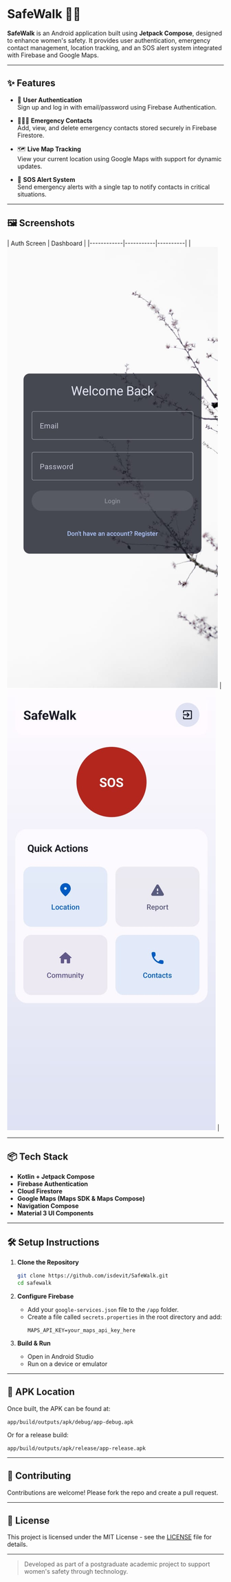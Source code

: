 # SafeWalk 🚶‍♀️

**SafeWalk** is an Android application built using **Jetpack Compose**, designed to enhance women's safety. It provides user authentication, emergency contact management, location tracking, and an SOS alert system integrated with Firebase and Google Maps.

---

## ✨ Features

- 🔐 **User Authentication**  
  Sign up and log in with email/password using Firebase Authentication.

- 👨‍👩‍👧 **Emergency Contacts**  
  Add, view, and delete emergency contacts stored securely in Firebase Firestore.

- 🗺️ **Live Map Tracking**  
  View your current location using Google Maps with support for dynamic updates.

- 🚨 **SOS Alert System**  
  Send emergency alerts with a single tap to notify contacts in critical situations.

---

## 🖼️ Screenshots

| Auth Screen | Dashboard |
|------------|-----------|----------|
| ![Auth](screenshots/login.jpeg) | ![Dashboard](screenshots/main.jpeg) |

---

## 📦 Tech Stack

- **Kotlin + Jetpack Compose**
- **Firebase Authentication**
- **Cloud Firestore**
- **Google Maps (Maps SDK & Maps Compose)**
- **Navigation Compose**
- **Material 3 UI Components**

---

## 🛠️ Setup Instructions

1. **Clone the Repository**
   ```bash
   git clone https://github.com/isdevit/SafeWalk.git
   cd safewalk
   ```

2. **Configure Firebase**
   - Add your `google-services.json` file to the `/app` folder.
   - Create a file called `secrets.properties` in the root directory and add:
     ```
     MAPS_API_KEY=your_maps_api_key_here
     ```

3. **Build & Run**
   - Open in Android Studio
   - Run on a device or emulator

---

## 📁 APK Location

Once built, the APK can be found at:
```
app/build/outputs/apk/debug/app-debug.apk
```

Or for a release build:
```
app/build/outputs/apk/release/app-release.apk
```

---

## 🤝 Contributing

Contributions are welcome! Please fork the repo and create a pull request.

---

## 📄 License

This project is licensed under the MIT License - see the [LICENSE](LICENSE) file for details.

---

> Developed as part of a postgraduate academic project to support women's safety through technology.
